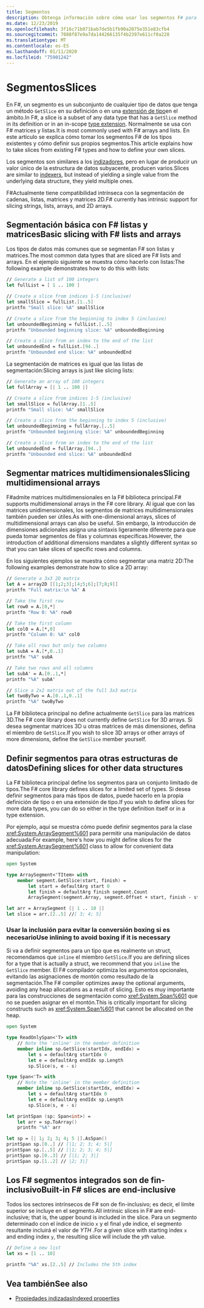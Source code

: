 ```yaml
---
title: Segmentos
description: Obtenga información sobre cómo usar los segmentos F# para los tipos de datos existentes y cómo definir sus propios segmentos para otros tipos de datos.
ms.date: 12/23/2019
ms.openlocfilehash: 3f16c71b071bab7de5b1fb90a2075e351e83cfb4
ms.sourcegitcommit: 7088f87e9a7da144266135f4b2397e611cf0a228
ms.translationtype: MT
ms.contentlocale: es-ES
ms.lasthandoff: 01/11/2020
ms.locfileid: "75901242"
---
```

# <a name="slices"></a><span data-ttu-id="7d6dc-103">Segmentos</span><span class="sxs-lookup"><span data-stu-id="7d6dc-103">Slices</span></span>

<span data-ttu-id="7d6dc-104">En F#, un segmento es un subconjunto de cualquier tipo de datos que tenga un método `GetSlice` en su definición o en una [extensión de tipo](type-extensions.md)en el ámbito.</span><span class="sxs-lookup"><span data-stu-id="7d6dc-104">In F#, a slice is a subset of any data type that has a `GetSlice` method in its definition or in an in-scope [type extension](type-extensions.md).</span></span> <span data-ttu-id="7d6dc-105">Normalmente se usa con F# matrices y listas.</span><span class="sxs-lookup"><span data-stu-id="7d6dc-105">It is most commonly used with F# arrays and lists.</span></span> <span data-ttu-id="7d6dc-106">En este artículo se explica cómo tomar los segmentos F# de los tipos existentes y cómo definir sus propios segmentos.</span><span class="sxs-lookup"><span data-stu-id="7d6dc-106">This article explains how to take slices from existing F# types and how to define your own slices.</span></span>

<span data-ttu-id="7d6dc-107">Los segmentos son similares a los [indizadores](./members/indexed-properties.md), pero en lugar de producir un valor único de la estructura de datos subyacente, producen varios.</span><span class="sxs-lookup"><span data-stu-id="7d6dc-107">Slices are similar to [indexers](./members/indexed-properties.md), but instead of yielding a single value from the underlying data structure, they yield multiple ones.</span></span>

<span data-ttu-id="7d6dc-108">F#Actualmente tiene compatibilidad intrínseca con la segmentación de cadenas, listas, matrices y matrices 2D.</span><span class="sxs-lookup"><span data-stu-id="7d6dc-108">F# currently has intrinsic support for slicing strings, lists, arrays, and 2D arrays.</span></span>

## <a name="basic-slicing-with-f-lists-and-arrays"></a><span data-ttu-id="7d6dc-109">Segmentación básica con F# listas y matrices</span><span class="sxs-lookup"><span data-stu-id="7d6dc-109">Basic slicing with F# lists and arrays</span></span>

<span data-ttu-id="7d6dc-110">Los tipos de datos más comunes que se segmentan F# son listas y matrices.</span><span class="sxs-lookup"><span data-stu-id="7d6dc-110">The most common data types that are sliced are F# lists and arrays.</span></span> <span data-ttu-id="7d6dc-111">En el ejemplo siguiente se muestra cómo hacerlo con listas:</span><span class="sxs-lookup"><span data-stu-id="7d6dc-111">The following example demonstrates how to do this with lists:</span></span>

```fsharp
// Generate a list of 100 integers
let fullList = [ 1 .. 100 ]

// Create a slice from indices 1-5 (inclusive)
let smallSlice = fullList.[1..5]
printfn "Small slice: %A" smallSlice

// Create a slice from the beginning to index 5 (inclusive)
let unboundedBeginning = fullList.[..5]
printfn "Unbounded beginning slice: %A" unboundedBeginning

// Create a slice from an index to the end of the list
let unboundedEnd = fullList.[94..]
printfn "Unbounded end slice: %A" unboundedEnd
```

<span data-ttu-id="7d6dc-112">La segmentación de matrices es igual que las listas de segmentación:</span><span class="sxs-lookup"><span data-stu-id="7d6dc-112">Slicing arrays is just like slicing lists:</span></span>

```fsharp
// Generate an array of 100 integers
let fullArray = [| 1 .. 100 |]

// Create a slice from indices 1-5 (inclusive)
let smallSlice = fullArray.[1..5]
printfn "Small slice: %A" smallSlice

// Create a slice from the beginning to index 5 (inclusive)
let unboundedBeginning = fullArray.[..5]
printfn "Unbounded beginning slice: %A" unboundedBeginning

// Create a slice from an index to the end of the list
let unboundedEnd = fullArray.[94..]
printfn "Unbounded end slice: %A" unboundedEnd
```

## <a name="slicing-multidimensional-arrays"></a><span data-ttu-id="7d6dc-113">Segmentar matrices multidimensionales</span><span class="sxs-lookup"><span data-stu-id="7d6dc-113">Slicing multidimensional arrays</span></span>

<span data-ttu-id="7d6dc-114">F#admite matrices multidimensionales en la F# biblioteca principal.</span><span class="sxs-lookup"><span data-stu-id="7d6dc-114">F# supports multidimensional arrays in the F# core library.</span></span> <span data-ttu-id="7d6dc-115">Al igual que con las matrices unidimensionales, los segmentos de matrices multidimensionales también pueden ser útiles.</span><span class="sxs-lookup"><span data-stu-id="7d6dc-115">As with one-dimensional arrays, slices of multidimensional arrays can also be useful.</span></span> <span data-ttu-id="7d6dc-116">Sin embargo, la introducción de dimensiones adicionales asigna una sintaxis ligeramente diferente para que pueda tomar segmentos de filas y columnas específicas.</span><span class="sxs-lookup"><span data-stu-id="7d6dc-116">However, the introduction of additional dimensions mandates a slightly different syntax so that you can take slices of specific rows and columns.</span></span>

<span data-ttu-id="7d6dc-117">En los siguientes ejemplos se muestra cómo segmentar una matriz 2D:</span><span class="sxs-lookup"><span data-stu-id="7d6dc-117">The following examples demonstrate how to slice a 2D array:</span></span>

```fsharp
// Generate a 3x3 2D matrix
let A = array2D [[1;2;3];[4;5;6];[7;8;9]]
printfn "Full matrix:\n %A" A

// Take the first row
let row0 = A.[0,*]
printfn "Row 0: %A" row0

// Take the first column
let col0 = A.[*,0]
printfn "Column 0: %A" col0

// Take all rows but only two columns
let subA = A.[*,0..1]
printfn "%A" subA

// Take two rows and all columns
let subA' = A.[0..1,*]
printfn "%A" subA'

// Slice a 2x2 matrix out of the full 3x3 matrix
let twoByTwo = A.[0..1,0..1]
printfn "%A" twoByTwo
```

<span data-ttu-id="7d6dc-118">La F# biblioteca principal no define actualmente `GetSlice` para las matrices 3D.</span><span class="sxs-lookup"><span data-stu-id="7d6dc-118">The F# core library does not currently define `GetSlice` for 3D arrays.</span></span> <span data-ttu-id="7d6dc-119">Si desea segmentar matrices 3D u otras matrices de más dimensiones, defina el miembro de `GetSlice`.</span><span class="sxs-lookup"><span data-stu-id="7d6dc-119">If you wish to slice 3D arrays or other arrays of more dimensions, define the `GetSlice` member yourself.</span></span>

## <a name="defining-slices-for-other-data-structures"></a><span data-ttu-id="7d6dc-120">Definir segmentos para otras estructuras de datos</span><span class="sxs-lookup"><span data-stu-id="7d6dc-120">Defining slices for other data structures</span></span>

<span data-ttu-id="7d6dc-121">La F# biblioteca principal define los segmentos para un conjunto limitado de tipos.</span><span class="sxs-lookup"><span data-stu-id="7d6dc-121">The F# core library defines slices for a limited set of types.</span></span> <span data-ttu-id="7d6dc-122">Si desea definir segmentos para más tipos de datos, puede hacerlo en la propia definición de tipo o en una extensión de tipo.</span><span class="sxs-lookup"><span data-stu-id="7d6dc-122">If you wish to define slices for more data types, you can do so either in the type definition itself or in a type extension.</span></span>

<span data-ttu-id="7d6dc-123">Por ejemplo, aquí se muestra cómo puede definir segmentos para la clase <xref:System.ArraySegment%601> para permitir una manipulación de datos adecuada:</span><span class="sxs-lookup"><span data-stu-id="7d6dc-123">For example, here's how you might define slices for the <xref:System.ArraySegment%601> class to allow for convenient data manipulation:</span></span>

```fsharp
open System

type ArraySegment<'TItem> with
    member segment.GetSlice(start, finish) =
        let start = defaultArg start 0
        let finish = defaultArg finish segment.Count
        ArraySegment(segment.Array, segment.Offset + start, finish - start)

let arr = ArraySegment [| 1 .. 10 |]
let slice = arr.[2..5] //[ 3; 4; 5]
```

### <a name="use-inlining-to-avoid-boxing-if-it-is-necessary"></a><span data-ttu-id="7d6dc-124">Usar la inclusión para evitar la conversión boxing si es necesario</span><span class="sxs-lookup"><span data-stu-id="7d6dc-124">Use inlining to avoid boxing if it is necessary</span></span>

<span data-ttu-id="7d6dc-125">Si va a definir segmentos para un tipo que es realmente un struct, recomendamos que `inline` el miembro `GetSlice`.</span><span class="sxs-lookup"><span data-stu-id="7d6dc-125">If you are defining slices for a type that is actually a struct, we recommend that you `inline` the `GetSlice` member.</span></span> <span data-ttu-id="7d6dc-126">El F# compilador optimiza los argumentos opcionales, evitando las asignaciones de montón como resultado de la segmentación.</span><span class="sxs-lookup"><span data-stu-id="7d6dc-126">The F# compiler optimizes away the optional arguments, avoiding any heap allocations as a result of slicing.</span></span> <span data-ttu-id="7d6dc-127">Esto es muy importante para las construcciones de segmentación como <xref:System.Span%601> que no se pueden asignar en el montón.</span><span class="sxs-lookup"><span data-stu-id="7d6dc-127">This is critically important for slicing constructs such as <xref:System.Span%601> that cannot be allocated on the heap.</span></span>

```fsharp
open System

type ReadOnlySpan<'T> with
    // Note the 'inline' in the member definition
    member inline sp.GetSlice(startIdx, endIdx) =
        let s = defaultArg startIdx 0
        let e = defaultArg endIdx sp.Length
        sp.Slice(s, e - s)

type Span<'T> with
    // Note the 'inline' in the member definition
    member inline sp.GetSlice(startIdx, endIdx) =
        let s = defaultArg startIdx 0
        let e = defaultArg endIdx sp.Length
        sp.Slice(s, e - s)

let printSpan (sp: Span<int>) =
    let arr = sp.ToArray()
    printfn "%A" arr

let sp = [| 1; 2; 3; 4; 5 |].AsSpan()
printSpan sp.[0..] // [|1; 2; 3; 4; 5|]
printSpan sp.[..5] // [|1; 2; 3; 4; 5|]
printSpan sp.[0..3] // [|1; 2; 3|]
printSpan sp.[1..2] // |2; 3|]
```

## <a name="built-in-f-slices-are-end-inclusive"></a><span data-ttu-id="7d6dc-128">Los F# segmentos integrados son de fin-inclusivo</span><span class="sxs-lookup"><span data-stu-id="7d6dc-128">Built-in F# slices are end-inclusive</span></span>

<span data-ttu-id="7d6dc-129">Todos los sectores intrínsecos de F# son de fin-inclusivo; es decir, el límite superior se incluye en el segmento.</span><span class="sxs-lookup"><span data-stu-id="7d6dc-129">All intrinsic slices in F# are end-inclusive; that is, the upper bound is included in the slice.</span></span> <span data-ttu-id="7d6dc-130">Para un segmento determinado con el índice de inicio `x` y el final `y`de índice, el segmento resultante incluirá el valor de *YTH* .</span><span class="sxs-lookup"><span data-stu-id="7d6dc-130">For a given slice with starting index `x` and ending index `y`, the resulting slice will include the *yth* value.</span></span>

```fsharp
// Define a new list
let xs = [1 .. 10]

printfn "%A" xs.[2..5] // Includes the 5th index
```

## <a name="see-also"></a><span data-ttu-id="7d6dc-131">Vea también</span><span class="sxs-lookup"><span data-stu-id="7d6dc-131">See also</span></span>

- [<span data-ttu-id="7d6dc-132">Propiedades indizadas</span><span class="sxs-lookup"><span data-stu-id="7d6dc-132">Indexed properties</span></span>](./members/indexed-properties.md)
